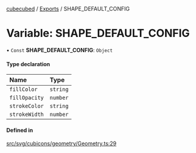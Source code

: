 [cubecubed](/reference/README.md) / [Exports](/reference/modules.md) / SHAPE\_DEFAULT\_CONFIG

# Variable: SHAPE\_DEFAULT\_CONFIG

• `Const` **SHAPE\_DEFAULT\_CONFIG**: `Object`

#### Type declaration

| Name | Type |
| :------ | :------ |
| `fillColor` | `string` |
| `fillOpacity` | `number` |
| `strokeColor` | `string` |
| `strokeWidth` | `number` |

#### Defined in

[src/svg/cubicons/geometry/Geometry.ts:29](https://github.com/imaphatduc/cubecubed/blob/e48fd86/src/svg/cubicons/geometry/Geometry.ts#L29)
